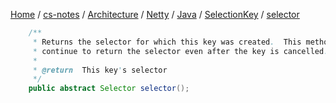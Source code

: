 [Home](https://mengxianbin.github.io) /
[cs-notes](https://mengxianbin.github.io/cs-notes/site) /
[Architecture](https://mengxianbin.github.io/cs-notes/site/Architecture) /
[Netty](https://mengxianbin.github.io/cs-notes/site/Architecture/Netty) /
[Java](https://mengxianbin.github.io/cs-notes/site/Architecture/Netty/Java) /
[SelectionKey](https://mengxianbin.github.io/cs-notes/site/Architecture/Netty/Java/SelectionKey) /
[selector](https://mengxianbin.github.io/cs-notes/site/Architecture/Netty/Java/SelectionKey/selector)

```java
    /**
     * Returns the selector for which this key was created.  This method will
     * continue to return the selector even after the key is cancelled.
     *
     * @return  This key's selector
     */
    public abstract Selector selector();
```
